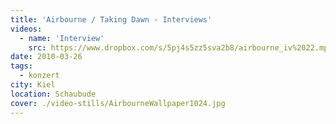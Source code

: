 ```yaml
---
title: 'Airbourne / Taking Dawn - Interviews'
videos:
  - name: 'Interview'
    src: https://www.dropbox.com/s/5pj4s5zz5sva2b8/airbourne_iv%2022.mp4
date: 2010-03-26
tags:
  - konzert
city: Kiel
location: Schaubude
cover: ./video-stills/AirbourneWallpaper1024.jpg
---
```

